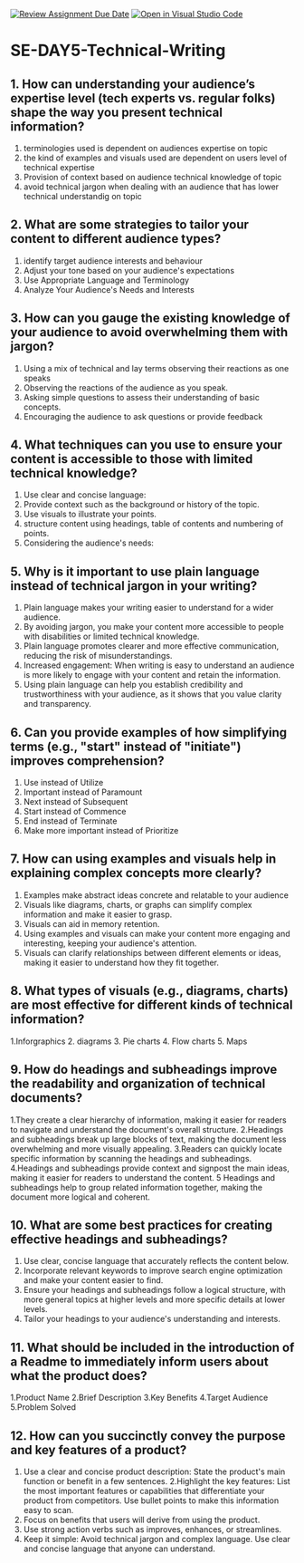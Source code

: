 [![Review Assignment Due Date](https://classroom.github.com/assets/deadline-readme-button-22041afd0340ce965d47ae6ef1cefeee28c7c493a6346c4f15d667ab976d596c.svg)](https://classroom.github.com/a/zsAR-pyY)
[![Open in Visual Studio Code](https://classroom.github.com/assets/open-in-vscode-2e0aaae1b6195c2367325f4f02e2d04e9abb55f0b24a779b69b11b9e10269abc.svg)](https://classroom.github.com/online_ide?assignment_repo_id=15884056&assignment_repo_type=AssignmentRepo)
# SE-DAY5-Technical-Writing
## 1. How can understanding your audience’s expertise level (tech experts vs. regular folks) shape the way you present technical information?
1. terminologies used is dependent on audiences expertise on topic
2. the kind of examples and visuals used are dependent on users level of technical expertise
3. Provision of context based on audience technical knowledge of topic
4. avoid technical jargon when dealing with an audience that has lower technical understandig on topic
    
## 2. What are some strategies to tailor your content to different audience types?
1. identify target audience interests and behaviour
2. Adjust your tone based on your audience's expectations
3. Use Appropriate Language and Terminology
4.  Analyze Your Audience's Needs and Interests


## 3. How can you gauge the existing knowledge of your audience to avoid overwhelming them with jargon?
1. Using a mix of technical and lay terms observing their reactions as one speaks
2. Observing the reactions of the audience as you speak.
3. Asking simple questions to assess their understanding of basic concepts.
4. Encouraging the audience to ask questions or provide feedback
   
## 4. What techniques can you use to ensure your content is accessible to those with limited technical knowledge?
 1. Use clear and concise language:
2. Provide context such as the background or history of the topic.
3. Use visuals to illustrate your points.
4. structure content using headings, table of contents and numbering of points.
5. Considering the audience's needs:

## 5. Why is it important to use plain language instead of technical jargon in your writing?
1. Plain language makes your writing easier to understand for a wider audience.
2. By avoiding jargon, you make your content more accessible to people with disabilities or limited technical knowledge.
3. Plain language promotes clearer and more effective communication, reducing the risk of misunderstandings.
4. Increased engagement: When writing is easy to understand an audience is more likely to engage with your content and retain the information.
5. Using plain language can help you establish credibility and trustworthiness with your audience, as it shows that you value clarity and transparency.

## 6. Can you provide examples of how simplifying terms (e.g., "start" instead of "initiate") improves comprehension?
1. Use instead of Utilize 
2. Important instead of Paramount
3. Next instead of Subsequent
4. Start instead of Commence
5. End instead of Terminate
6. Make more important instead of Prioritize
   
## 7. How can using examples and visuals help in explaining complex concepts more clearly?
1.  Examples make abstract ideas concrete and relatable to your audience
2.  Visuals like diagrams, charts, or graphs can simplify complex information and make it easier to grasp.
3.  Visuals can aid in memory retention.
4.  Using examples and visuals can make your content more engaging and interesting, keeping your audience's attention.
5.  Visuals can clarify relationships between different elements or ideas, making it easier to understand how they fit together.
   
## 8. What types of visuals (e.g., diagrams, charts) are most effective for different kinds of technical information?
1.Inforgraphics
2. diagrams
3. Pie charts
4. Flow charts
5. Maps

## 9. How do headings and subheadings improve the readability and organization of technical documents?
1.They create a clear hierarchy of information, making it easier for readers to navigate and understand the document's overall structure.
2.Headings and subheadings break up large blocks of text, making the document less overwhelming and more visually appealing.
3.Readers can quickly locate specific information by scanning the headings and subheadings.
4.Headings and subheadings provide context and signpost the main ideas, making it easier for readers to understand the content.
5 Headings and subheadings help to group related information together, making the document more logical and coherent.

## 10. What are some best practices for creating effective headings and subheadings?
1. Use clear, concise language that accurately reflects the content below.
2. Incorporate relevant keywords to improve search engine optimization  and make your content easier to find.
3.  Ensure your headings and subheadings follow a logical structure, with more general topics at higher levels and more specific details at lower levels.
4.  Tailor your headings to your audience's understanding and interests.
   
## 11. What should be included in the introduction of a Readme to immediately inform users about what the product does?
1.Product Name
2.Brief Description
3.Key Benefits
4.Target Audience
5.Problem Solved

## 12. How can you succinctly convey the purpose and key features of a product?
1. Use a clear and concise product description: State the product's main function or benefit in a few sentences.
2.Highlight the key features: List the most important features or capabilities that differentiate your product from competitors. Use bullet points to make this information easy to scan.
3. Focus on benefits that users will derive from using the product.
4. Use strong action verbs such as improves, enhances, or streamlines.
5. Keep it simple: Avoid technical jargon and complex language. Use clear and concise language that anyone can understand.
